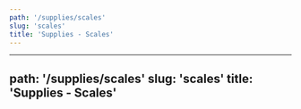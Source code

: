 ```yaml
---
path: '/supplies/scales'
slug: 'scales'
title: 'Supplies - Scales'
---
```

---
path: '/supplies/scales'
slug: 'scales'
title: 'Supplies - Scales'
---

